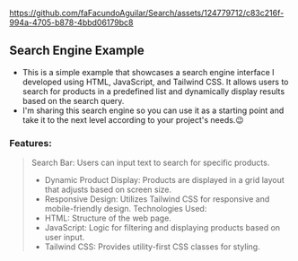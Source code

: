 https://github.com/faFacundoAguilar/Search/assets/124779712/c83c216f-994a-4705-b878-4bbd06179bc8
## Search Engine Example
- This is a simple example that showcases a search engine interface I developed using HTML, JavaScript, and Tailwind CSS. It allows users to search for products in a predefined list and dynamically display results based on the search query.
- I'm sharing this search engine so you can use it as a starting point and take it to the next level according to your project's needs.😉
### Features:
> Search Bar: Users can input text to search for specific products.
> - Dynamic Product Display: Products are displayed in a grid layout that adjusts based on screen size.
> - Responsive Design: Utilizes Tailwind CSS for responsive and mobile-friendly design.
> Technologies Used:
> - HTML: Structure of the web page.
> - JavaScript: Logic for filtering and displaying products based on user input.
> - Tailwind CSS: Provides utility-first CSS classes for styling.

